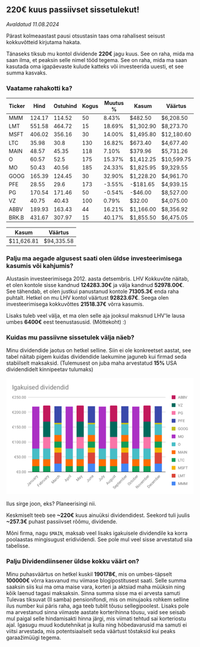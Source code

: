 ## 220€ kuus passiivset sissetulekut!
_Avaldatud 11.08.2024_

Pärast kolmeaastast pausi otsustasin taas oma rahalisest seisust kokkuvõtteid kirjutama hakata.

Tänaseks tiksub mu kontol dividende **220€** jagu kuus. See on raha, mida ma saan ilma, et peaksin selle nimel
tööd tegema. See on raha, mida ma saan kasutada oma igapäevaste kulude katteks või investeerida uuesti, et see summa
kasvaks.

### Vaatame rahakotti ka?

| Ticker | Hind   | Ostuhind | Kogus | Muutus % | Kasum     | Väärtus    |
|--------|--------|----------|-------|----------|-----------|------------|
| MMM    | 124.17 | 114.52   | 50    | 8.43%    | $482.50   | $6,208.50  |
| LMT    | 551.58 | 464.72   | 15    | 18.69%   | $1,302.90 | $8,273.70  |
| MSFT   | 406.02 | 356.16   | 30    | 14.00%   | $1,495.80 | $12,180.60 |
| LTC    | 35.98  | 30.8     | 130   | 16.82%   | $673.40   | $4,677.40  |
| MAIN   | 48.57  | 45.35    | 118   | 7.10%    | $379.96   | $5,731.26  |
| O      | 60.57  | 52.5     | 175   | 15.37%   | $1,412.25 | $10,599.75 |
| MO     | 50.43  | 40.56    | 185   | 24.33%   | $1,825.95 | $9,329.55  |
| GOOG   | 165.39 | 124.45   | 30    | 32.90%   | $1,228.20 | $4,961.70  |
| PFE    | 28.55  | 29.6     | 173   | -3.55%   | -$181.65  | $4,939.15  |
| PG     | 170.54 | 171.46   | 50    | -0.54%   | -$46.00   | $8,527.00  |
| VZ     | 40.75  | 40.43    | 100   | 0.79%    | $32.00    | $4,075.00  |
| ABBV   | 189.93 | 163.43   | 44    | 16.21%   | $1,166.00 | $8,356.92  |
| BRK.B  | 431.67 | 307.97   | 15    | 40.17%   | $1,855.50 | $6,475.05  |

| Kasum | Väärtus |
| ----- | ------- |
| $11,626.81 | $94,335.58 |

### Palju ma aegade algusest saati olen üldse investeerimisega kasumis või kahjumis?

Alustasin investeerimisega 2012. aasta detsembris. LHV Kokkuvõte näitab, et olen kontole sisse kandnud **124283.30€** 
ja välja kandnud **52978.00€**. See tähendab, et olen justkui panustanud kontole **71305.3€** enda raha puhtalt. Hetkel 
on mu LHV kontol väärtust **92823.67€**. Seega olen investeerimisega kokkuvõttes **21518.37€** võrra kasumis. 

Lisaks tuleb veel välja, et ma olen selle aja jooksul maksnud LHV'le lausa umbes **6400€** eest teenustasusid.
(Mõttekoht) :)


### Kuidas mu passiivne sissetulek välja näeb?

Minu dividendide jaotus on hetkel selline. Siin ei ole konkreetset aastat, see tabel näitab pigem kuidas dividendide 
laekumine jaguneb kui firmad seda stabiilselt maksaksid. (Tulemusest on juba maha arvestatud **15%** USA dividendidelt kinnipeetav tulumaks)

![Laekuvad dividendid kuus](./dividendid.svg?sanitize=true)

Ilus sirge joon, eks? Planeerisingi nii.

Keskmiselt teeb see **~220€** kuus ainuüksi dividendidest. Seekord tuli juulis **~257.3€** puhast passiivset rõõmu, 
dividende.

Mõni firma, nagu `$MAIN`, maksab veel lisaks igakuisele dividendile ka korra poolaastas mingisugust eridividendi. 
See pole mul veel sisse arvestatud siia tabelisse.

### Palju Dividendiinsener üldse kokku väärt on?

Minu puhasväärtus on hetkel kuskil **190178€**, mis on umbes-täpselt **100000€** võrra kasvanud mu viimase 
blogipostitusest saati. Selle summa saaksin siis kui ma oma maise vara, korteri ja aktsiad maha müüksin ning kõik 
laenud tagasi maksaksin. Sinna summa sisse ma ei arvesta samuti Tulevas tiksuvat (II samba) pensionifondi, mis on 
minujaoks rohkem selline ilus number kui päris raha, aga teeb tublit tõusu sellegipoolest. Lisaks pole ma arvestanud 
sinna viimaste aastate korterihinna tõusu, vaid see seisab mul paigal selle hindamisakti hinna järgi, mis viimati 
tehtud sai korteriostu ajal. Igasugu muud kodutehnikat ja kulla ning hõbedavarusid ma samuti ei viitsi arvestada, mis 
potentsiaalselt seda väärtust tõstaksid kui peaks garaažimüügi tegema.
